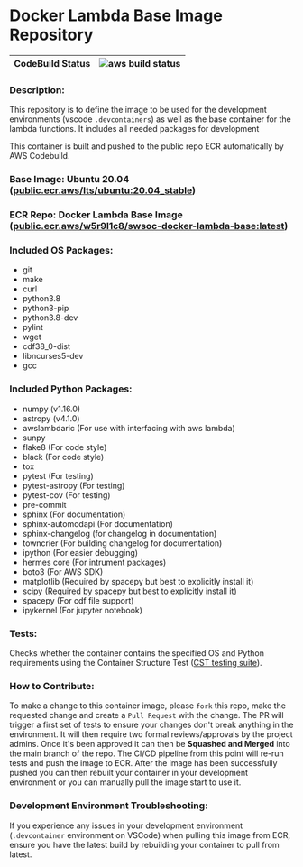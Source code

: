 # Docker Lambda Base Image Repository

| **CodeBuild Status** |![aws build status](https://codebuild.us-east-2.amazonaws.com/badges?uuid=eyJlbmNyeXB0ZWREYXRhIjoieGwxQ2UvcUxkRHRDNldsa2RPVWN0eEo3YjU3VUw3Ym50eUlBV0Y1c29qTFZLcUI0RjV1djBpTmN1dGMySWZsYjAyQ0lDWmtMVXIwSFlKTG9GaGtRMU40PSIsIml2UGFyYW1ldGVyU3BlYyI6IkdyOUZZWHJ2OVhSRHZDUTMiLCJtYXRlcmlhbFNldFNlcmlhbCI6MX0%3D&branch=main)|
|-|-|

### **Description**:
This repository is to define the image to be used for the development environments (vscode `.devcontainers`) as well as the base container for the lambda functions. It includes all needed packages for development

This container is built and pushed to the public repo ECR automatically by AWS Codebuild.

### **Base Image**: Ubuntu 20.04 ([public.ecr.aws/lts/ubuntu:20.04_stable](https://gallery.ecr.aws/lts/ubuntu))

### **ECR Repo:** Docker Lambda Base Image ([public.ecr.aws/w5r9l1c8/swsoc-docker-lambda-base:latest](https://gallery.ecr.aws/w5r9l1c8/swsoc-docker-lambda-base))

### **Included OS Packages:**
- git
- make
- curl
- python3.8
- python3-pip
- python3.8-dev
- pylint
- wget
- cdf38_0-dist
- libncurses5-dev
- gcc

### **Included Python Packages:**
- numpy (v1.16.0)
- astropy (v4.1.0)
- awslambdaric (For use with interfacing with aws lambda)
- sunpy
- flake8 (For code style)
- black (For code style)
- tox
- pytest (For testing)
- pytest-astropy (For testing)
- pytest-cov (For testing)
- pre-commit
- sphinx (For documentation)
- sphinx-automodapi (For documentation)
- sphinx-changelog (for changelog in documentation)
- towncrier (For building changelog for documentation)
- ipython (For easier debugging)
- hermes core (For intrument packages)
- boto3 (For AWS SDK)
- matplotlib (Required by spacepy but best to explicitly install it)
- scipy (Required by spacepy but best to explicitly install it)
- spacepy (For cdf file support)
- ipykernel (For jupyter notebook)

### **Tests:**
Checks whether the container contains the specified OS and Python requirements using the Container Structure Test ([CST testing suite](https://github.com/GoogleContainerTools/container-structure-test)). 

### **How to Contribute:**
To make a change to this container image, please `fork` this repo, make the requested change and create a `Pull Request` with the change. The PR will trigger a first set of tests to ensure your changes don't break anything in the environment. It will then require two formal reviews/approvals by the project admins. Once it's been approved it can then be **Squashed and Merged** into the main branch of the repo. The CI/CD pipeline from this point will re-run tests and push the image to ECR. After the image has been successfully pushed you can then rebuilt your container in your development environment or you can manually pull the image start to use it.

### **Development Environment Troubleshooting:**
If you experience any issues in your development environment (`.devcontainer` environment on VSCode) when pulling this image from ECR, ensure you have the latest build by rebuilding your container to pull from latest.
